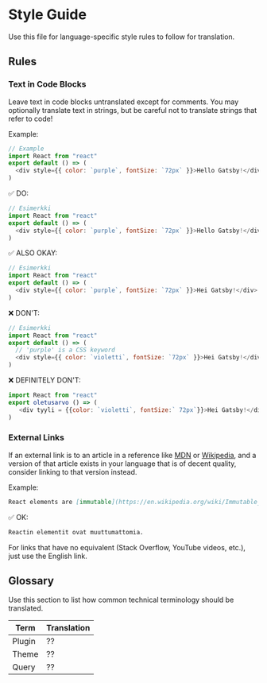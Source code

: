 # Style Guide

Use this file for language-specific style rules to follow for translation.

## Rules

### Text in Code Blocks

Leave text in code blocks untranslated except for comments. You may optionally translate text in strings, but be careful not to translate strings that refer to code!

Example:

```js
// Example
import React from "react"
export default () => (
  <div style={{ color: `purple`, fontSize: `72px` }}>Hello Gatsby!</div>
)
```

✅ DO:

```js
// Esimerkki
import React from "react"
export default () => (
  <div style={{ color: `purple`, fontSize: `72px` }}>Hello Gatsby!</div>
)
```

✅ ALSO OKAY:

```js
// Esimerkki
import React from "react"
export default () => (
  <div style={{ color: `purple`, fontSize: `72px` }}>Hei Gatsby!</div>
)
```

❌ DON'T:

```js
// Esimerkki
import React from "react"
export default () => (
  // 'purple' is a CSS keyword
  <div style={{ color: `violetti`, fontSize: `72px` }}>Hei Gatsby!</div>
)
```

❌ DEFINITELY DON'T:

```js
import React from "react"
export oletusarvo () => (
   <div tyyli = {{color: `violetti`, fontSize:` 72px`}}>Hei Gatsby!</div>
)
```

### External Links

If an external link is to an article in a reference like [MDN] or [Wikipedia], and a version of that article exists in your language that is of decent quality, consider linking to that version instead.

[mdn]: https://developer.mozilla.org/en-US/
[wikipedia]: https://en.wikipedia.org/wiki/Main_Page

Example:

```md
React elements are [immutable](https://en.wikipedia.org/wiki/Immutable_object).
```

✅ OK:

```md
Reactin elementit ovat muuttumattomia.
```

For links that have no equivalent (Stack Overflow, YouTube videos, etc.), just use the English link.

## Glossary

Use this section to list how common technical terminology should be translated.

| Term   | Translation |
| ------ | ----------- |
| Plugin | ??          |
| Theme  | ??          |
| Query  | ??          |
